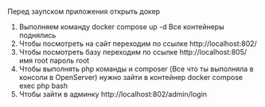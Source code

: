 Перед заупском приложения открыть докер

1. Выполняем команду docker compose up -d Все контейнеры поднялись
2. Чтобы посмотреть на сайт переходим по ссылке http://localhost:802/
3. Чтобы посмотреть базу переходим по ссылке http://localhost:805/ имя root пароль root
4. Чтобы выполнять php команды и composer (Все что ты выполняла в консоли в OpenServer) нужно зайти в контейнер docker compose exec php bash
5. Чтобы зайти в админку http://localhost:802/admin/login
